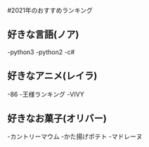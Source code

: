 #2021年のおすすめランキング



## 好きな言語(ノア)

-python3
-python2
-c#


## 好きなアニメ(レイラ)
-86
-王様ランキング
-VIVY


## 好きなお菓子(オリバー)
-カントリーマウム
-かた揚げポテト
-マドレーヌ


